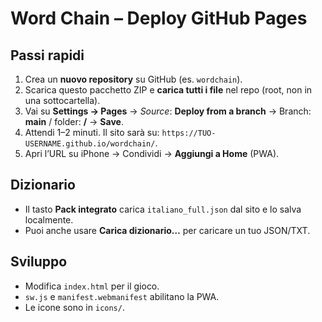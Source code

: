 # Word Chain – Deploy GitHub Pages

## Passi rapidi
1. Crea un **nuovo repository** su GitHub (es. `wordchain`).
2. Scarica questo pacchetto ZIP e **carica tutti i file** nel repo (root, non in una sottocartella).
3. Vai su **Settings → Pages** → *Source*: **Deploy from a branch** → Branch: **main** / folder: **/** → **Save**.
4. Attendi 1–2 minuti. Il sito sarà su: `https://TUO-USERNAME.github.io/wordchain/`.
5. Apri l’URL su iPhone → Condividi → **Aggiungi a Home** (PWA).

## Dizionario
- Il tasto **Pack integrato** carica `italiano_full.json` dal sito e lo salva localmente.
- Puoi anche usare **Carica dizionario…** per caricare un tuo JSON/TXT.

## Sviluppo
- Modifica `index.html` per il gioco.
- `sw.js` e `manifest.webmanifest` abilitano la PWA.
- Le icone sono in `icons/`.
